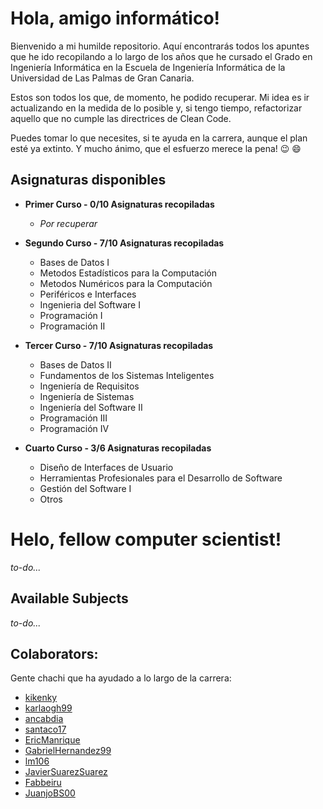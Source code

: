 
# Hola, amigo informático!
Bienvenido a mi humilde repositorio. Aquí encontrarás todos los apuntes que he ido recopilando a lo largo de los años que he cursado el Grado en Ingeniería Informática en la Escuela de Ingeniería Informática de la Universidad de Las Palmas de Gran Canaria.

Estos son todos los que, de momento, he podido recuperar. Mi idea es ir actualizando en la medida de lo posible y, si tengo tiempo, refactorizar aquello que no cumple las directrices de Clean Code.

Puedes tomar lo que necesites, si te ayuda en la carrera, aunque el plan esté ya extinto. Y mucho ánimo, que el esfuerzo merece la pena! :wink: :smile:

## Asignaturas disponibles

- **Primer Curso - 0/10  Asignaturas recopiladas**

  - *Por recuperar*
- **Segundo Curso - 7/10  Asignaturas recopiladas**
  - Bases de Datos I
  - Metodos Estadísticos para la Computación
  - Metodos Numéricos para la Computación
  - Periféricos e Interfaces
  - Ingenieria del Software I
  - Programación I
  - Programación II
- **Tercer Curso - 7/10 Asignaturas recopiladas**
  - Bases de Datos II
  - Fundamentos de los Sistemas Inteligentes
  - Ingeniería de Requisitos
  - Ingeniería de Sistemas
  - Ingeniería del Software II
  - Programación III
  - Programación IV
- **Cuarto Curso - 3/6  Asignaturas recopiladas**
  - Diseño de Interfaces de Usuario
  - Herramientas Profesionales para el Desarrollo de Software
  - Gestión del Software I
  - Otros
# Helo, fellow computer scientist!

*to-do...*

## Available Subjects

*to-do...*

## Colaborators:
Gente chachi que ha ayudado a lo largo de la carrera:

- [kikenky](https://github.com/Aaronhdez)
- [karlaogh99](https://github.com/karlaogh99)
- [ancabdia](https://github.com/ancabdia)
- [santaco17](https://github.com/santaco17)
- [EricManrique](https://github.com/EricManrique)
- [GabrielHernandez99](https://github.com/GabrielHernandez99)
- [lm106](https://github.com/lm106)
- [JavierSuarezSuarez](https://github.com/JavierSuarezSuarez)
- [Fabbeiru](https://github.com/Fabbeiru)
- [JuanjoBS00](https://github.com/JuanjoBS00)
